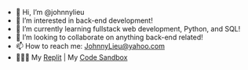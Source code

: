 - 👋 Hi, I’m @johnnylieu
- 👀 I’m interested in back-end development!
- 🌱 I’m currently learning fullstack web development, Python, and SQL! 
- 💞️ I’m looking to collaborate on anything back-end related!
- 📫 How to reach me: JohnnyLieu@yahoo.com
- 👨🏼‍💻 My [Replit](https://replit.com/@JohnnyLieu) | My [Code Sandbox](https://codesandbox.io/dashboard/recent?workspace=480900de-b9b8-483c-86d5-3f78ace6dd61)

<!---
johnnylieu/johnnylieu is a ✨ special ✨ repository because its `README.md` (this file) appears on your GitHub profile.
You can click the Preview link to take a look at your changes.
--->
